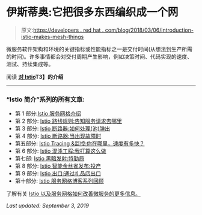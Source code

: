 # 伊斯蒂奥:它把很多东西编织成一个网

> 原文:[https://developers . red hat . com/blog/2018/03/06/introduction-istio-makes-mesh-things](https://developers.redhat.com/blog/2018/03/06/introduction-istio-makes-mesh-things)

微服务软件架构和环境的关键指标或性能指标之一是交付时间(从想法到生产所需的时间)。许多事情都会对交付周期产生影响，例如决策时间、代码实现的速度、测试、持续集成等。

阅读 **[对 Istio](https://developers.redhat.com/topics/service-mesh/)T3】的介绍**

* * *

### “Istio 简介”系列的所有文章:

*   第 1 部分:[Istio 服务网格介绍](https://developers.redhat.com/topics/service-mesh/)
*   第 2 部分: [Istio 路线规则:告知服务请求去哪里](https://developers.redhat.com/blog/2018/03/13/istio-route-rules-service-requests/)
*   第 3 部分: [Istio 断路器:如何处理(池)弹出](https://developers.redhat.com/blog/2018/03/20/istio-circuit-breaker-pool-ejection/)
*   第 4 部分: [Istio 断路器:当出现故障时](https://developers.redhat.com/blog/2018/03/27/istio-circuit-breaker-when-failure-is-an-option/)
*   第五部分: [Istio Tracing &监控:你在哪里，速度有多快？](https://developers.redhat.com/blog/2018/04/03/istio-tracing-monitoring/)
*   第 6 部分: [Istio 混沌工程:我打算这么做](https://developers.redhat.com/blog/2018/04/10/istio-chaos-engineering/)
*   第七部: [Istio 黑暗发射:特勤局](https://developers.redhat.com/blog/2018/04/17/istio-dark-launch-secret-services/)
*   第 8 部分: [Istio 智能金丝雀发布:投产](https://developers.redhat.com/blog/2018/04/24/istio-smart-canary-launch/)
*   第 9 部分: [Istio 出口:通过礼品店出口](https://developers.redhat.com/blog/2018/05/01/istio-egress-exit-through-the-gift-shop/)
*   第十部分: [Istio 服务网格博客系列回顾](https://developers.redhat.com/blog/2018/05/07/istio-service-mesh-blog-series-recap/)

了解有关 [Istio 以及服务网格如何改善微服务的更多信息。](https://developers.redhat.com/topics/service-mesh/)

*Last updated: September 3, 2019*